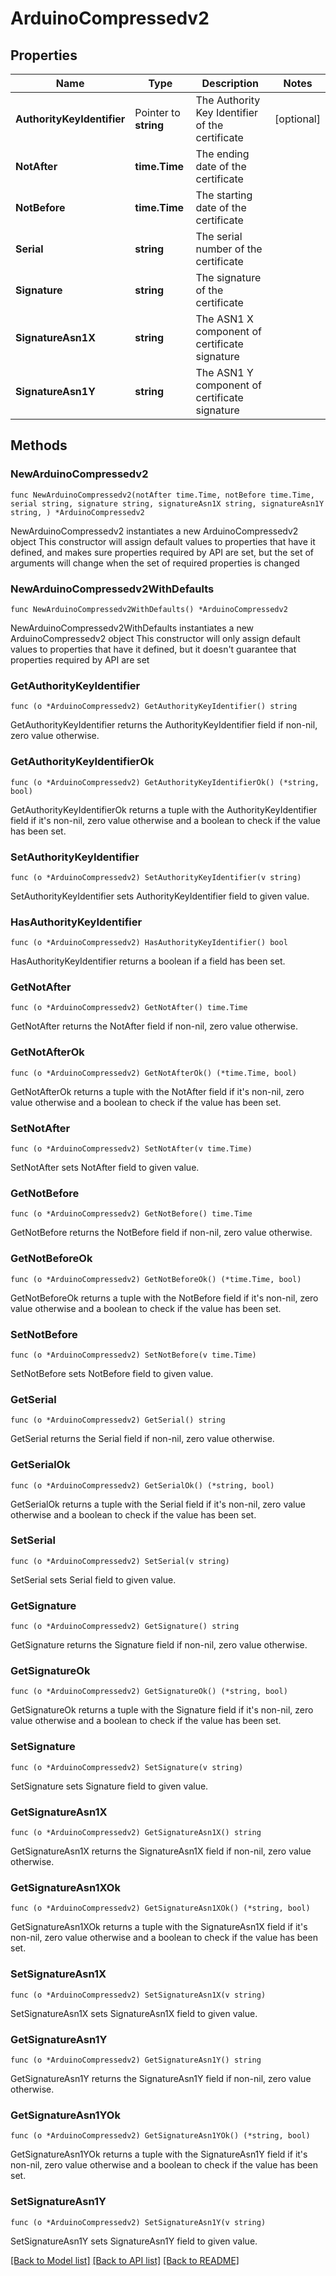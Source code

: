 # ArduinoCompressedv2

## Properties

Name | Type | Description | Notes
------------ | ------------- | ------------- | -------------
**AuthorityKeyIdentifier** | Pointer to **string** | The Authority Key Identifier of the certificate | [optional] 
**NotAfter** | **time.Time** | The ending date of the certificate | 
**NotBefore** | **time.Time** | The starting date of the certificate | 
**Serial** | **string** | The serial number of the certificate | 
**Signature** | **string** | The signature of the certificate | 
**SignatureAsn1X** | **string** | The ASN1 X component of certificate signature | 
**SignatureAsn1Y** | **string** | The ASN1 Y component of certificate signature | 

## Methods

### NewArduinoCompressedv2

`func NewArduinoCompressedv2(notAfter time.Time, notBefore time.Time, serial string, signature string, signatureAsn1X string, signatureAsn1Y string, ) *ArduinoCompressedv2`

NewArduinoCompressedv2 instantiates a new ArduinoCompressedv2 object
This constructor will assign default values to properties that have it defined,
and makes sure properties required by API are set, but the set of arguments
will change when the set of required properties is changed

### NewArduinoCompressedv2WithDefaults

`func NewArduinoCompressedv2WithDefaults() *ArduinoCompressedv2`

NewArduinoCompressedv2WithDefaults instantiates a new ArduinoCompressedv2 object
This constructor will only assign default values to properties that have it defined,
but it doesn't guarantee that properties required by API are set

### GetAuthorityKeyIdentifier

`func (o *ArduinoCompressedv2) GetAuthorityKeyIdentifier() string`

GetAuthorityKeyIdentifier returns the AuthorityKeyIdentifier field if non-nil, zero value otherwise.

### GetAuthorityKeyIdentifierOk

`func (o *ArduinoCompressedv2) GetAuthorityKeyIdentifierOk() (*string, bool)`

GetAuthorityKeyIdentifierOk returns a tuple with the AuthorityKeyIdentifier field if it's non-nil, zero value otherwise
and a boolean to check if the value has been set.

### SetAuthorityKeyIdentifier

`func (o *ArduinoCompressedv2) SetAuthorityKeyIdentifier(v string)`

SetAuthorityKeyIdentifier sets AuthorityKeyIdentifier field to given value.

### HasAuthorityKeyIdentifier

`func (o *ArduinoCompressedv2) HasAuthorityKeyIdentifier() bool`

HasAuthorityKeyIdentifier returns a boolean if a field has been set.

### GetNotAfter

`func (o *ArduinoCompressedv2) GetNotAfter() time.Time`

GetNotAfter returns the NotAfter field if non-nil, zero value otherwise.

### GetNotAfterOk

`func (o *ArduinoCompressedv2) GetNotAfterOk() (*time.Time, bool)`

GetNotAfterOk returns a tuple with the NotAfter field if it's non-nil, zero value otherwise
and a boolean to check if the value has been set.

### SetNotAfter

`func (o *ArduinoCompressedv2) SetNotAfter(v time.Time)`

SetNotAfter sets NotAfter field to given value.


### GetNotBefore

`func (o *ArduinoCompressedv2) GetNotBefore() time.Time`

GetNotBefore returns the NotBefore field if non-nil, zero value otherwise.

### GetNotBeforeOk

`func (o *ArduinoCompressedv2) GetNotBeforeOk() (*time.Time, bool)`

GetNotBeforeOk returns a tuple with the NotBefore field if it's non-nil, zero value otherwise
and a boolean to check if the value has been set.

### SetNotBefore

`func (o *ArduinoCompressedv2) SetNotBefore(v time.Time)`

SetNotBefore sets NotBefore field to given value.


### GetSerial

`func (o *ArduinoCompressedv2) GetSerial() string`

GetSerial returns the Serial field if non-nil, zero value otherwise.

### GetSerialOk

`func (o *ArduinoCompressedv2) GetSerialOk() (*string, bool)`

GetSerialOk returns a tuple with the Serial field if it's non-nil, zero value otherwise
and a boolean to check if the value has been set.

### SetSerial

`func (o *ArduinoCompressedv2) SetSerial(v string)`

SetSerial sets Serial field to given value.


### GetSignature

`func (o *ArduinoCompressedv2) GetSignature() string`

GetSignature returns the Signature field if non-nil, zero value otherwise.

### GetSignatureOk

`func (o *ArduinoCompressedv2) GetSignatureOk() (*string, bool)`

GetSignatureOk returns a tuple with the Signature field if it's non-nil, zero value otherwise
and a boolean to check if the value has been set.

### SetSignature

`func (o *ArduinoCompressedv2) SetSignature(v string)`

SetSignature sets Signature field to given value.


### GetSignatureAsn1X

`func (o *ArduinoCompressedv2) GetSignatureAsn1X() string`

GetSignatureAsn1X returns the SignatureAsn1X field if non-nil, zero value otherwise.

### GetSignatureAsn1XOk

`func (o *ArduinoCompressedv2) GetSignatureAsn1XOk() (*string, bool)`

GetSignatureAsn1XOk returns a tuple with the SignatureAsn1X field if it's non-nil, zero value otherwise
and a boolean to check if the value has been set.

### SetSignatureAsn1X

`func (o *ArduinoCompressedv2) SetSignatureAsn1X(v string)`

SetSignatureAsn1X sets SignatureAsn1X field to given value.


### GetSignatureAsn1Y

`func (o *ArduinoCompressedv2) GetSignatureAsn1Y() string`

GetSignatureAsn1Y returns the SignatureAsn1Y field if non-nil, zero value otherwise.

### GetSignatureAsn1YOk

`func (o *ArduinoCompressedv2) GetSignatureAsn1YOk() (*string, bool)`

GetSignatureAsn1YOk returns a tuple with the SignatureAsn1Y field if it's non-nil, zero value otherwise
and a boolean to check if the value has been set.

### SetSignatureAsn1Y

`func (o *ArduinoCompressedv2) SetSignatureAsn1Y(v string)`

SetSignatureAsn1Y sets SignatureAsn1Y field to given value.



[[Back to Model list]](../README.md#documentation-for-models) [[Back to API list]](../README.md#documentation-for-api-endpoints) [[Back to README]](../README.md)


